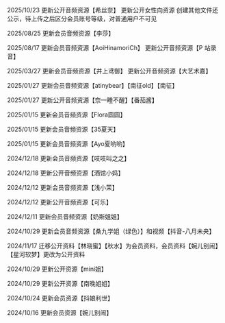 2025/10/23
更新公开音频资源【希丝奈】
更新公开女性向资源
创建其他文件还公示，待上传之后区分会员账号等级，对普通用户不可见

2025/08/25
更新会员音频资源【李莎】

2025/08/17
更新会员音频资源【AoiHinamoriCh】
更新公开音频资源【P 站录音】

2025/03/27
更新会员音频资源【井上鸢御】
更新公开音频资源【大艺术嘉】

2025/01/27
更新会员音频资源【atinybear】【南征old】【南征】

2025/01/27
更新公开音频资源【奈一睡不醒】【番茄酱】

2025/01/15
更新会员音频资源【Flora圆圆】

2025/01/15
更新会员音频资源【35夏天】

2025/01/15
更新会员音频资源【Ayo夏哟哟】

2024/12/18
更新会员音频资源【吱吱叫之之】

2024/12/18
更新公开音频资源【酒馆小妈】

2024/12/12
更新会员音频资源【浅小茉】

2024/12/12
更新公开音频资源【可乐】

2024/12/11
更新会员音频资源【奶斯姐姐】

2024/10/29
更新会员音频资源【桑九学姐（绿色）】和视频【抖音-八月未央】

2024/11/17
迁移公开资料【林晓蜜】【秋水】为会员资料，会员资料【婉儿别闹】【星河软梦】更改为公开资料

2024/10/29
更新公开资源【mini姐】

2024/10/29
更新公开资源【南晚姐姐】

2024/10/24
更新会员资源【抖娘利世】

2024/10/16
更新会员资源【婉儿别闹】
